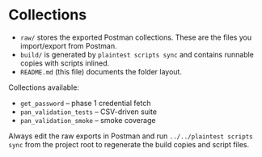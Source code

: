 # Collections

- `raw/` stores the exported Postman collections. These are the files you import/export from Postman.
- `build/` is generated by `plaintest scripts sync` and contains runnable copies with scripts inlined.
- `README.md` (this file) documents the folder layout.

Collections available:
- `get_password` – phase 1 credential fetch
- `pan_validation_tests` – CSV-driven suite
- `pan_validation_smoke` – smoke coverage

Always edit the raw exports in Postman and run `../../plaintest scripts sync` from the project root to regenerate the build copies and script files.
